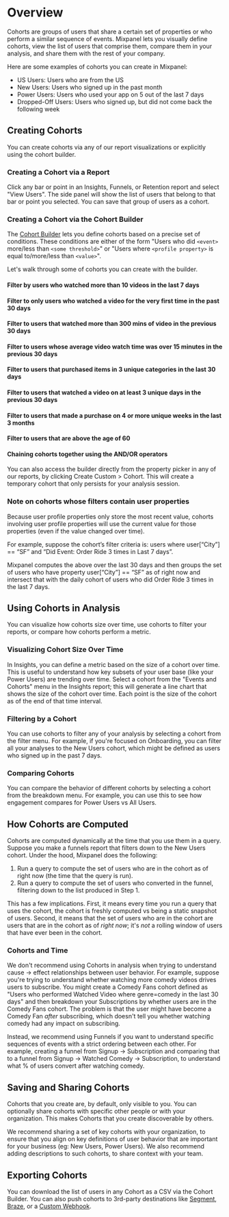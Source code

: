 # Overview

Cohorts are groups of users that share a certain set of properties or who perform a similar sequence of events. Mixpanel lets you visually define cohorts, view the list of users that comprise them, compare them in your analysis, and share them with the rest of your company.

Here are some examples of cohorts you can create in Mixpanel:
* US Users: Users who are from the US
* New Users: Users who signed up in the past month
* Power Users: Users who used your app on 5 out of the last 7 days
* Dropped-Off Users: Users who signed up, but did not come back the following week

## Creating Cohorts

You can create cohorts via any of our report visualizations or explicitly using the cohort builder. 

### Creating a Cohort via a Report
Click any bar or point in an Insights, Funnels, or Retention report and select "View Users". The side panel will show the list of users that belong to that bar or point you selected. You can save that group of users as a cohort.

### Creating a Cohort via the Cohort Builder
The [Cohort Builder](https://mixpanel.com/report/users) lets you define cohorts based on a precise set of conditions. These conditions are either of the form "Users who did `<event>` more/less than `<some threshold>`" or "Users where `<profile property>` is equal to/more/less than `<value>`".
 
Let's walk through some of cohorts you can create with the builder.

#### Filter by users who watched more than 10 videos in the last 7 days

#### Filter to only users who watched a video for the very first time in the past 30 days

#### Filter to users that watched more than 300 mins of video in the previous 30 days

#### Filter to users whose average video watch time was over 15 minutes in the previous 30 days

#### Filter to users that purchased items in 3 unique categories in the last 30 days

#### Filter to users that watched a video on at least 3 unique days in the previous 30 days

#### Filter to users that made a purchase on 4 or more unique weeks in the last 3 months
  
#### Filter to users that are above the age of 60

#### Chaining cohorts together using the AND/OR operators

You can also access the builder directly from the property picker in any of our reports, by clicking Create Custom > Cohort. This will create a temporary cohort that only persists for your analysis session.

### Note on cohorts whose filters contain user properties
Because user profile properties only store the most recent value, cohorts involving user profile properties will use the current value for those properties (even if the value changed over time).

For example, suppose the cohort’s filter criteria is: users where user[“City”] == “SF” and “Did Event: Order Ride 3 times in Last 7 days”.

Mixpanel computes the above over the last 30 days and then groups the set of users who have property user[“City”] == “SF” as of right now and intersect that with the daily cohort of users who did Order Ride 3 times in the last 7 days.

## Using Cohorts in Analysis
You can visualize how cohorts size over time, use cohorts to filter your reports, or compare how cohorts perform a metric.

### Visualizing Cohort Size Over Time

In Insights, you can define a metric based on the size of a cohort over time. This is useful to understand how key subsets of your user base (like your Power Users) are trending over time. Select a cohort from the "Events and Cohorts" menu in the Insights report; this will generate a line chart that shows the size of the cohort over time. Each point is the size of the cohort as of the end of that time interval.

### Filtering by a Cohort

You can use cohorts to filter any of your analysis by selecting a cohort from the filter menu. For example, if you're focused on Onboarding, you can filter all your analyses to the New Users cohort, which might be defined as users who signed up in the past 7 days.

### Comparing Cohorts

You can compare the behavior of different cohorts by selecting a cohort from the breakdown menu. For example, you can use this to see how engagement compares for Power Users vs All Users.


## How Cohorts are Computed

Cohorts are computed dynamically at the time that you use them in a query. Suppose you make a funnels report that filters down to the New Users cohort. Under the hood, Mixpanel does the following:
1. Run a query to compute the set of users who are in the cohort as of right now (the time that the query is run).
2. Run a query to compute the set of users who converted in the funnel, filtering down to the list produced in Step 1.

This has a few implications. First, it means every time you run a query that uses the cohort, the cohort is freshly computed vs being a static snapshot of users. Second, it means that the set of users who are in the cohort are users that are in the cohort as of _right now_; it's _not_ a rolling window of users that have ever been in the cohort.

### Cohorts and Time
We don't recommend using Cohorts in analysis when trying to understand cause -> effect relationships between user behavior. For example, suppose you're trying to understand whether watching more comedy videos drives users to subscribe. You might create a Comedy Fans cohort defined as "Users who performed Watched Video where genre=comedy in the last 30 days" and then breakdown your Subscriptions by whether users are in the Comedy Fans cohort. The problem is that the user might have become a Comedy Fan _after_ subscribing, which doesn't tell you whether watching comedy had any impact on subscribing.

Instead, we recommend using Funnels if you want to understand specific sequences of events with a strict ordering between each other. For example, creating a funnel from Signup -> Subscription and comparing that to a funnel from Signup -> Watched Comedy -> Subscription, to understand what % of users convert after watching comedy.


## Saving and Sharing Cohorts

Cohorts that you create are, by default, only visible to you. You can optionally share cohorts with specific other people or with your organization. This makes Cohorts that you create discoverable by others.

We recommend sharing a set of key cohorts with your organization, to ensure that you align on key definitions of user behavior that are important for your business (eg: New Users, Power Users). We also recommend adding descriptions to such cohorts, to share context with your team.


## Exporting Cohorts

You can download the list of users in any Cohort as a CSV via the Cohort Builder. You can also push cohorts to 3rd-party destinations like [Segment](/docs/cohort-sync/integrations/segment), [Braze](/docs/cohort-sync/integrations/braze), or a [Custom Webhook](/docs/cohort-sync/webhooks).
